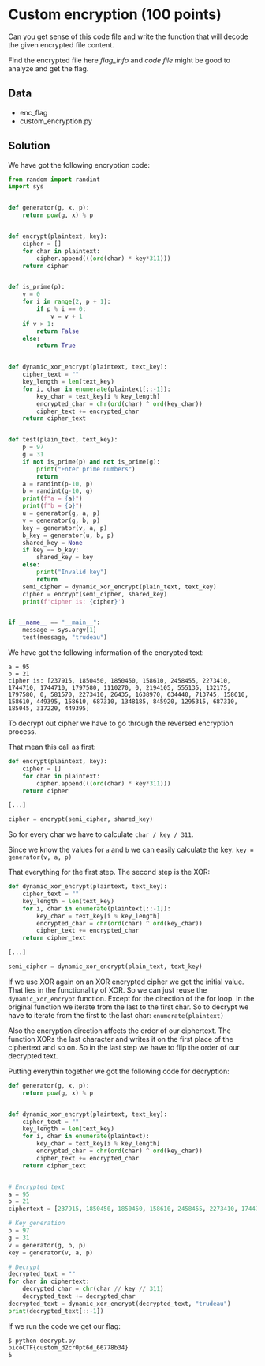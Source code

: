 # Custom encryption (100 points)
Can you get sense of this code file and write the function that will decode the given encrypted file content.

Find the encrypted file here _flag\_info_ and _code file_ might be good to analyze and get the flag.

## Data
* enc\_flag
* custom\_encryption.py

## Solution
We have got the following encryption code:
```python
from random import randint
import sys


def generator(g, x, p):
    return pow(g, x) % p


def encrypt(plaintext, key):
    cipher = []
    for char in plaintext:
        cipher.append(((ord(char) * key*311)))
    return cipher


def is_prime(p):
    v = 0
    for i in range(2, p + 1):
        if p % i == 0:
            v = v + 1
    if v > 1:
        return False
    else:
        return True


def dynamic_xor_encrypt(plaintext, text_key):
    cipher_text = ""
    key_length = len(text_key)
    for i, char in enumerate(plaintext[::-1]):
        key_char = text_key[i % key_length]
        encrypted_char = chr(ord(char) ^ ord(key_char))
        cipher_text += encrypted_char
    return cipher_text


def test(plain_text, text_key):
    p = 97
    g = 31
    if not is_prime(p) and not is_prime(g):
        print("Enter prime numbers")
        return
    a = randint(p-10, p)
    b = randint(g-10, g)
    print(f"a = {a}")
    print(f"b = {b}")
    u = generator(g, a, p)
    v = generator(g, b, p)
    key = generator(v, a, p)
    b_key = generator(u, b, p)
    shared_key = None
    if key == b_key:
        shared_key = key
    else:
        print("Invalid key")
        return
    semi_cipher = dynamic_xor_encrypt(plain_text, text_key)
    cipher = encrypt(semi_cipher, shared_key)
    print(f'cipher is: {cipher}')


if __name__ == "__main__":
    message = sys.argv[1]
    test(message, "trudeau")
```
We have got the following information of the encrypted text:
```
a = 95
b = 21
cipher is: [237915, 1850450, 1850450, 158610, 2458455, 2273410, 1744710, 1744710, 1797580, 1110270, 0, 2194105, 555135, 132175, 1797580, 0, 581570, 2273410, 26435, 1638970, 634440, 713745, 158610, 158610, 449395, 158610, 687310, 1348185, 845920, 1295315, 687310, 185045, 317220, 449395]
```

To decrypt out cipher we have to go through the reversed encryption process.

That mean this call as first:
```python
def encrypt(plaintext, key):
    cipher = []
    for char in plaintext:
        cipher.append(((ord(char) * key*311)))
    return cipher

[...]

cipher = encrypt(semi_cipher, shared_key)
```

So for every char we have to calculate `char / key / 311`.

Since we know the values for `a` and `b` we can easily calculate the key: `key = generator(v, a, p)`

That everything for the first step. The second step is the XOR:
```python
def dynamic_xor_encrypt(plaintext, text_key):
    cipher_text = ""
    key_length = len(text_key)
    for i, char in enumerate(plaintext[::-1]):
        key_char = text_key[i % key_length]
        encrypted_char = chr(ord(char) ^ ord(key_char))
        cipher_text += encrypted_char
    return cipher_text

[...]

semi_cipher = dynamic_xor_encrypt(plain_text, text_key)
```

If we use XOR again on an XOR encrypted cipher we get the initial value. That lies in the functionality of XOR. So we can just reuse the `dynamic_xor_encrypt` function. Except for the direction of the for loop. In the original function we iterate from the last to the first char. So to decrypt we have to iterate from the first to the last char: `enumerate(plaintext)`

Also the encryption direction affects the order of our ciphertext. The function XORs the last character and writes it on the first place of the ciphertext and so on. So in the last step we have to flip the order of our decrypted text.

Putting everythin together we got the following code for decryption:
```python
def generator(g, x, p):
    return pow(g, x) % p


def dynamic_xor_encrypt(plaintext, text_key):
    cipher_text = ""
    key_length = len(text_key)
    for i, char in enumerate(plaintext):
        key_char = text_key[i % key_length]
        encrypted_char = chr(ord(char) ^ ord(key_char))
        cipher_text += encrypted_char
    return cipher_text


# Encrypted text
a = 95
b = 21
ciphertext = [237915, 1850450, 1850450, 158610, 2458455, 2273410, 1744710, 1744710, 1797580, 1110270, 0, 2194105, 555135, 132175, 1797580, 0, 581570, 2273410, 26435, 1638970, 634440, 713745, 158610, 158610, 449395, 158610, 687310, 1348185, 845920, 1295315, 687310, 185045, 317220, 449395]

# Key generation
p = 97
g = 31
v = generator(g, b, p)
key = generator(v, a, p)

# Decrypt
decrypted_text = ""
for char in ciphertext:
    decrypted_char = chr(char // key // 311)
    decrypted_text += decrypted_char
decrypted_text = dynamic_xor_encrypt(decrypted_text, "trudeau")
print(decrypted_text[::-1])
```

If we run the code we get our flag:
```
$ python decrypt.py
picoCTF{custom_d2cr0pt6d_66778b34}
$
```
